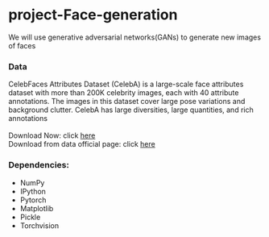 # project-Face-generation
We will use generative adversarial networks(GANs) to generate new images of faces


### Data
CelebFaces Attributes Dataset (CelebA) is a large-scale face attributes dataset with more than 200K celebrity images, each with 40 attribute annotations. The images in this dataset cover large pose variations and background clutter. CelebA has large diversities, large quantities, and rich annotations
<br><br>
Download Now: click [here](https://s3.amazonaws.com/video.udacity-data.com/topher/2018/November/5be7eb6f_processed-celeba-small/processed-celeba-small.zip)   <br>
Download from data official page: click [here](http://mmlab.ie.cuhk.edu.hk/projects/CelebA.html)


### Dependencies:

- NumPy
- IPython
- Pytorch
- Matplotlib
- Pickle
- Torchvision

